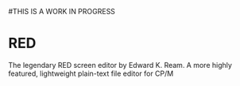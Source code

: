#THIS IS A WORK IN PROGRESS
# RED
The legendary RED screen editor by Edward K. Ream.  A more highly featured, lightweight plain-text file editor for CP/M
